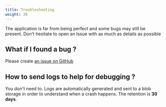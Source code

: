 ```yaml
---
title: Troubleshooting
weight: 30
---
```


The application is far from being perfect and some bugs may still be present. Don't hesitate to open an Issue with as much as details as possible

## What if I found a bug ?

Please create [an issue on GitHub](https://github.com/lgmorand/TimeTrackerProject/issues)

## How to send logs to help for debugging ?

You don't need to. Logs are automatically generated and sent to a blob storage in order to understand when a crash happens. The retention is **30 days**.
